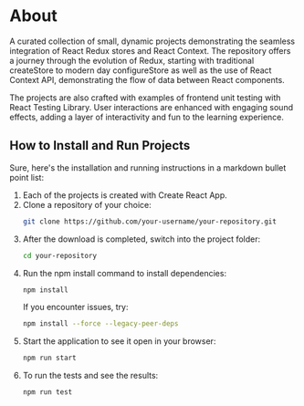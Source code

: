 # About
A curated collection of small, dynamic projects demonstrating the seamless integration of React Redux stores and React Context. The repository offers a journey through the evolution of Redux, starting with traditional createStore to modern day configureStore as well as the use of React Context API, demonstrating the flow of data between React components.

The projects are also crafted with examples of frontend unit testing with React Testing Library. User interactions are enhanced with engaging sound effects, adding a layer of interactivity and fun to the learning experience.

## How to Install and Run Projects
Sure, here's the installation and running instructions in a markdown bullet point list:

1. Each of the projects is created with Create React App.
2. Clone a repository of your choice:
    ```sh
    git clone https://github.com/your-username/your-repository.git
    ```
3. After the download is completed, switch into the project folder:
    ```sh
    cd your-repository
    ```
4. Run the npm install command to install dependencies:
    ```sh
    npm install
    ```
   If you encounter issues, try:
    ```sh
    npm install --force --legacy-peer-deps
    ```
5. Start the application to see it open in your browser:
    ```sh
    npm run start
    ```
6. To run the tests and see the results:
    ```sh
    npm run test
    ```
